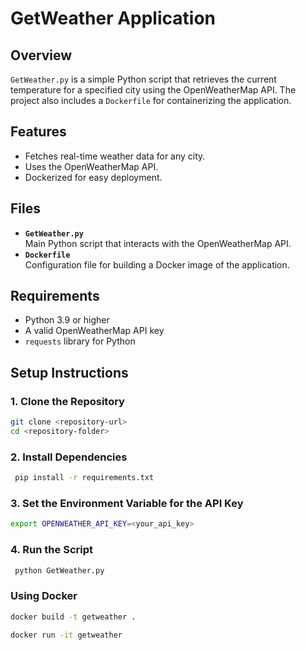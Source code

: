 # GetWeather Application

## Overview
`GetWeather.py` is a simple Python script that retrieves the current temperature for a specified city using the OpenWeatherMap API. The project also includes a `Dockerfile` for containerizing the application.

## Features
- Fetches real-time weather data for any city.
- Uses the OpenWeatherMap API.
- Dockerized for easy deployment.

## Files
- **`GetWeather.py`**  
  Main Python script that interacts with the OpenWeatherMap API.
- **`Dockerfile`**  
  Configuration file for building a Docker image of the application.

## Requirements
- Python 3.9 or higher
- A valid OpenWeatherMap API key
- `requests` library for Python

## Setup Instructions

### 1. Clone the Repository
```bash
git clone <repository-url>
cd <repository-folder>
```

### 2. Install Dependencies
```bash
 pip install -r requirements.txt
```

### 3. Set the Environment Variable for the API Key
```bash
export OPENWEATHER_API_KEY=<your_api_key>
```

### 4. Run the Script
```bash
 python GetWeather.py
```

### Using Docker
```bash
docker build -t getweather .

docker run -it getweather
